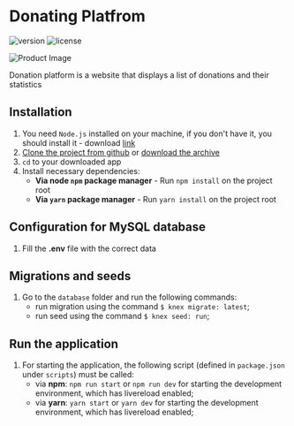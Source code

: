 # Donating Platfrom

![version](https://img.shields.io/badge/version-1.0.0-blue.svg)  ![license](https://img.shields.io/badge/license-MIT-blue.svg)

![Product Image](https://cdn1.savepice.ru/uploads/2019/9/25/8c471e4e0f9861a26f85ee3ff689d078-full.png)

Donation platform is a website that displays a list of donations and their statistics


## Installation

1. You need `Node.js` installed on your machine, if you don't have it, you should install it - download [link](https://nodejs.org/en/download/)
2. [Clone the project from github](https://github.com/genyaevgeney/donating-platform-express-vue) or [download the archive](https://github.com/genyaevgeney/donating-platform-express-vue)
3. `cd` to your downloaded app
4. Install necessary dependencies:
    - **Via node `npm` package manager** - Run `npm install` on the project root
    - **Via `yarn` package manager** - Run `yarn install` on the project root

## Configuration for MySQL database

1. Fill the **.env** file with the correct data

## Migrations and seeds

1. Go to the `database` folder and run the following commands:
    - run migration using the command `$ knex migrate: latest`;
    - run seed using the command `$ knex seed: run`;

## Run the application

1. For starting the application, the following script (defined in `package.json` under `scripts`) must be called:
    - via **npm**: `npm run start` or `npm run dev` for starting the development environment, which has livereload enabled;
    - via **yarn**: `yarn start` or `yarn dev` for starting the development environment, which has livereload enabled;

